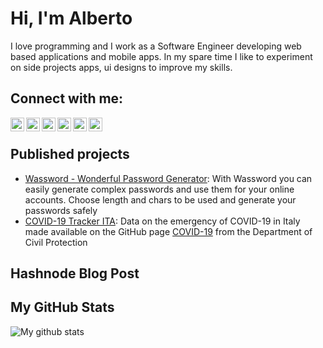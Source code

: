 # Hi, I'm Alberto
I love programming and I work as a Software Engineer developing web based applications and mobile apps. In my spare time I like to experiment on side projects apps, ui designs to improve my skills.

## Connect with me:

[<img align="left" alt="albertobonacina.com" width="22px" src="https://cdn.jsdelivr.net/npm/simple-icons@3.4.0/icons/brave.svg" />][website]
[<img align="left" alt="Polilluminato | Twitter" width="22px" src="https://cdn.jsdelivr.net/npm/simple-icons@3.4.0/icons/twitter.svg" />][twitter]
[<img align="left" alt="Alberto Bonacina | LinkedIn" width="22px" src="https://cdn.jsdelivr.net/npm/simple-icons@3.4.0/icons/linkedin.svg" />][linkedin]
[<img align="left" alt="Polilluminato | Hashnode" width="22px" src="https://cdn.jsdelivr.net/npm/simple-icons@3.4.0/icons/hashnode.svg" />][hashnode]
[<img align="left" alt="Polilluminato | Medium" width="22px" src="https://cdn.jsdelivr.net/npm/simple-icons@3.4.0/icons/medium.svg" />][medium]
[<img align="left" alt="Polilluminato | Pinterest" width="22px" src="https://cdn.jsdelivr.net/npm/simple-icons@3.4.0/icons/pinterest.svg" />][pinterest]

<br />

## Published projects

- [Wassword - Wonderful Password Generator](https://play.google.com/store/apps/details?id=com.albertobonacina.wassword): With Wassword you can easily generate complex passwords and use them for your online accounts. Choose length and chars to be used and generate your passwords safely
- [COVID-19 Tracker ITA](https://polilluminato.github.io/covid19trackerita/): Data on the emergency of COVID-19 in Italy made available on the GitHub page [COVID-19](https://github.com/pcm-dpc/COVID-19) from the Department of Civil Protection

## Hashnode Blog Post
<!-- BLOG-POST-LIST:START -->
<!-- BLOG-POST-LIST:END -->

## My GitHub Stats

![My github stats](https://github-readme-stats.vercel.app/api?username=polilluminato&show_icons=true)


[website]: https://albertobonacina.com/
[twitter]: https://twitter.com/polilluminato
[linkedin]: https://www.linkedin.com/in/bonacinaalberto/
[hashnode]: https://polilluminato.hashnode.dev/
[medium]: https://medium.com/@polilluminato
[pinterest]: https://www.pinterest.it/polilluminato/